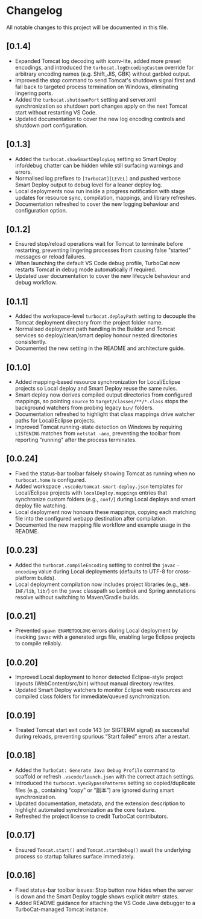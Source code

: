 # Changelog

All notable changes to this project will be documented in this file.

## [0.1.4]
- Expanded Tomcat log decoding with iconv-lite, added more preset encodings, and introduced the `turbocat.logEncodingCustom` override for arbitrary encoding names (e.g. Shift_JIS, GBK) without garbled output.
- Improved the stop command to send Tomcat's shutdown signal first and fall back to targeted process termination on Windows, eliminating lingering ports.
- Added the `turbocat.shutdownPort` setting and server.xml synchronization so shutdown port changes apply on the next Tomcat start without restarting VS Code.
- Updated documentation to cover the new log encoding controls and shutdown port configuration.

## [0.1.3]
- Added the `turbocat.showSmartDeployLog` setting so Smart Deploy info/debug chatter can be hidden while still surfacing warnings and errors.
- Normalised log prefixes to `[TurboCat][LEVEL]` and pushed verbose Smart Deploy output to debug level for a leaner deploy log.
- Local deployments now run inside a progress notification with stage updates for resource sync, compilation, mappings, and library refreshes.
- Documentation refreshed to cover the new logging behaviour and configuration option.

## [0.1.2]
- Ensured stop/reload operations wait for Tomcat to terminate before restarting, preventing lingering processes from causing false "started" messages or reload failures.
- When launching the default VS Code debug profile, TurboCat now restarts Tomcat in debug mode automatically if required.
- Updated user documentation to cover the new lifecycle behaviour and debug workflow.

## [0.1.1]
- Added the workspace-level `turbocat.deployPath` setting to decouple the Tomcat deployment directory from the project folder name.
- Normalised deployment path handling in the Builder and Tomcat services so deploy/clean/smart deploy honour nested directories consistently.
- Documented the new setting in the README and architecture guide.

## [0.1.0]
- Added mapping-based resource synchronization for Local/Eclipse projects so Local deploy and Smart Deploy reuse the same rules.
- Smart deploy now derives compiled output directories from configured mappings, so pointing `source` to `target/classes/**/*.class` stops the background watchers from probing legacy `bin/` folders.
- Documentation refreshed to highlight that class mappings drive watcher paths for Local/Eclipse projects.
- Improved Tomcat running-state detection on Windows by requiring `LISTENING` matches from `netstat -ano`, preventing the toolbar from reporting "running" after the process terminates.

## [0.0.24]
- Fixed the status-bar toolbar falsely showing Tomcat as running when no `turbocat.home` is configured.
- Added workspace `.vscode/tomcat-smart-deploy.json` templates for Local/Eclipse projects with `localDeploy.mappings` entries that synchronize custom folders (e.g., `conf/`) during Local deploys and smart deploy file watching.
- Local deployment now honours these mappings, copying each matching file into the configured webapp destination after compilation.
- Documented the new mapping file workflow and example usage in the README.

## [0.0.23]
- Added the `turbocat.compileEncoding` setting to control the `javac` `-encoding` value during Local deployments (defaults to UTF-8 for cross-platform builds).
- Local deployment compilation now includes project libraries (e.g., `WEB-INF/lib`, `lib/`) on the `javac` classpath so Lombok and Spring annotations resolve without switching to Maven/Gradle builds.

## [0.0.21]
- Prevented `spawn ENAMETOOLONG` errors during Local deployment by invoking `javac` with a generated args file, enabling large Eclipse projects to compile reliably.

## [0.0.20]
- Improved Local deployment to honor detected Eclipse-style project layouts (WebContent/src/bin) without manual directory rewrites.
- Updated Smart Deploy watchers to monitor Eclipse web resources and compiled class folders for immediate/queued synchronization.

## [0.0.19]
- Treated Tomcat start exit code 143 (or SIGTERM signal) as successful during reloads, preventing spurious “Start failed” errors after a restart.

## [0.0.18]
- Added the `TurboCat: Generate Java Debug Profile` command to scaffold or refresh `.vscode/launch.json` with the correct attach settings.
- Introduced the `turbocat.syncBypassPatterns` setting so copied/duplicate files (e.g., containing “copy” or “副本”) are ignored during smart synchronization.
- Updated documentation, metadata, and the extension description to highlight automated synchronization as the core feature.
- Refreshed the project license to credit TurboCat contributors.

## [0.0.17]
- Ensured `Tomcat.start()` and `Tomcat.startDebug()` await the underlying process so startup failures surface immediately.

## [0.0.16]
- Fixed status-bar toolbar issues: Stop button now hides when the server is down and the Smart Deploy toggle shows explicit `ON`/`OFF` states.
- Added README guidance for attaching the VS Code Java debugger to a TurboCat-managed Tomcat instance.
